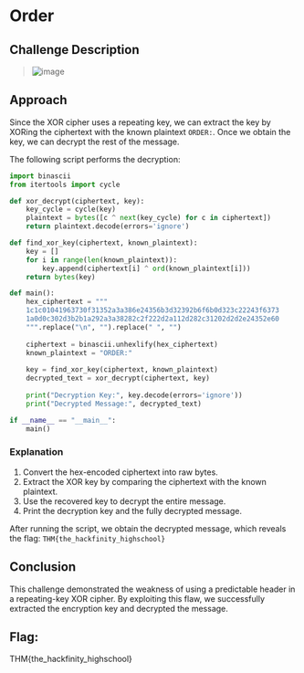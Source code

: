 # Order

## Challenge Description
> ![image](https://github.com/user-attachments/assets/080c3393-3621-4b09-84c5-1b62597bb050)


## Approach
Since the XOR cipher uses a repeating key, we can extract the key by XORing the ciphertext with the known plaintext `ORDER:`. Once we obtain the key, we can decrypt the rest of the message.

The following script performs the decryption:

```python
import binascii
from itertools import cycle

def xor_decrypt(ciphertext, key):
    key_cycle = cycle(key)
    plaintext = bytes([c ^ next(key_cycle) for c in ciphertext])
    return plaintext.decode(errors='ignore')

def find_xor_key(ciphertext, known_plaintext):
    key = []
    for i in range(len(known_plaintext)):
        key.append(ciphertext[i] ^ ord(known_plaintext[i]))
    return bytes(key)

def main():
    hex_ciphertext = """
    1c1c01041963730f31352a3a386e24356b3d32392b6f6b0d323c22243f6373
    1a0d0c302d3b2b1a292a3a38282c2f222d2a112d282c31202d2d2e24352e60
    """.replace("\n", "").replace(" ", "")
    
    ciphertext = binascii.unhexlify(hex_ciphertext)
    known_plaintext = "ORDER:"
    
    key = find_xor_key(ciphertext, known_plaintext)
    decrypted_text = xor_decrypt(ciphertext, key)
    
    print("Decryption Key:", key.decode(errors='ignore'))
    print("Decrypted Message:", decrypted_text)

if __name__ == "__main__":
    main()
```

### Explanation
1. Convert the hex-encoded ciphertext into raw bytes.
2. Extract the XOR key by comparing the ciphertext with the known plaintext.
3. Use the recovered key to decrypt the entire message.
4. Print the decryption key and the fully decrypted message.

After running the script, we obtain the decrypted message, which reveals the flag: `THM{the_hackfinity_highschool}`

## Conclusion
This challenge demonstrated the weakness of using a predictable header in a repeating-key XOR cipher. By exploiting this flaw, we successfully extracted the encryption key and decrypted the message.

## Flag: 
THM{the_hackfinity_highschool}






   
